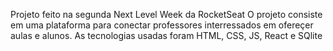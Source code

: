Projeto feito na segunda Next Level Week da RocketSeat
O projeto consiste em uma plataforma para conectar professores interressados em ofereçer aulas e alunos.
As tecnologias usadas foram HTML, CSS, JS, React e SQlite